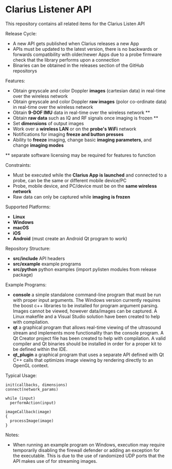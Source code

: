Clarius Listener API
====================

This repository contains all related items for the Clarius Listen API

Release Cycle:
- A new API gets published when Clarius releases a new App
- APIs must be updated to the latest version, there is no backwards or forwards compatibility with older/newer Apps due to a probe firmware check that the library performs upon a connection
- Binaries can be obtained in the releases section of the GitHub repositorys

Features:
- Obtain greyscale and color Doppler **images** (cartesian data) in real-time over the wireless network
- Obtain greyscale and color Doppler **raw images** (polor co-ordinate data) in real-time over the wireless network
- Obtain **9-DOF IMU** data in real-time over the wireless network **
- Obtain **raw data** such as IQ and RF signals once imaging is frozen **
- Set **dimensions** of output images
- Work over a **wireless LAN** or on the **probe's WiFi** network
- Notifications for imaging **freeze and button presses**
- Ability to **freeze** imaging, change basic **imaging parameters**, and change **imaging modes**

** separate software licensing may be required for features to function

Constraints:
- Must be executed while the **Clarius App is launched** and connected to a probe, can be the same or different mobile device/PC
- Probe, mobile device, and PC/device must be on the **same wireless network**
- Raw data can only be captured while **imaging is frozen**

Supported Platforms:
- **Linux**
- **Windows**
- **macOS**
- **iOS**
- **Android** (must create an Android Qt program to work)

Repository Structure:
- **src/include**         API headers
- **src/example**         example programs
- **src/python**          python examples (import pylisten modules from release package)

Example Programs:
- **console** a simple standalone command-line program that must be run with proper input arguments. The Windows version currently requires the boost c++ libraries to be installed for program argument parsing. Images cannot be viewed, however data/images can be captured. A Linux makefile and a Visual Studio solution have been created to help with compilation.
- **qt** a graphical program that allows real-time viewing of the ultrasound stream and implements more functionality than the console program. A Qt Creator project file has been created to help with compilation. A valid compiler and Qt binaries should be installed in order for a proper kit to be defined within the IDE.
- **qt_plugin** a graphical program that uses a separate API defined with Qt C++ calls that optimizes image viewing by rendering directly to an OpenGL context.

Typical Usage:
```
init(callbacks, dimensions)
connect(network_params)

while (input)
  performAction(input)
 
imageCallback(image)
{
  processImage(image)
}
```

Notes:
- When running an example program on Windows, execution may require temporarily disabling the firewall defender or adding an exception for the executable. This is due to the use of randomized UDP ports that the API makes use of for streaming images.

